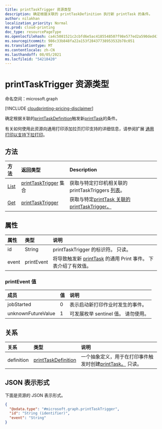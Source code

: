 ```yaml
---
title: printTaskTrigger 资源类型
description: 确定根据关联的 printTaskDefinition 执行新 printTask 的条件。
author: nilakhan
localization_priority: Normal
ms.prod: cloud-printing
doc_type: resourcePageType
ms.openlocfilehash: ca4c5081521c2cbfd6e5ac4185548507f98e577ed2a590ded43d5788dde6cd9f
ms.sourcegitcommit: 986c33b848fa22a153f28437738953532b78c051
ms.translationtype: MT
ms.contentlocale: zh-CN
ms.lasthandoff: 08/05/2021
ms.locfileid: "54218420"
---
```

# <a name="printtasktrigger-resource-type"></a>printTaskTrigger 资源类型

命名空间：microsoft.graph

[!INCLUDE [cloudprinting-pricing-disclaimer](../../includes/cloudprinting-pricing-disclaimer.md)]

确定根据关联的[printTaskDefinition](printtaskdefinition.md)触发新[printTask](printtask.md)的条件。

有关如何使用此资源向通用打印添加拉页打印支持的详细信息，请参阅扩展 [通用打印以支持下拉打印](/graph/universal-print-concept-overview#extending-universal-print-to-support-pull-printing)。

## <a name="methods"></a>方法
|方法|返回类型|Description|
|:---|:---|:---|
| [List](../api/printer-list-tasktriggers.md) | [printTaskTrigger](printtasktrigger.md) 集合 | 获取与特定打印机相关联的 printTaskTriggers [列表](printer.md)。 |
| [Get](../api/printtasktrigger-get.md) | [printTaskTrigger](printtasktrigger.md) | 获取与特定[printTask 关联的 printTaskTrigger。](printtask.md) |

## <a name="properties"></a>属性
|属性|类型|说明|
|:---|:---|:---|
|id|String|printTaskTrigger 的标识符。 只读。|
|event|printEvent|将导致触发新 [printTask](printtask.md) 的通用 Print 事件。 下表介绍了有效值。|

### <a name="printevent-values"></a>printEvent 值

|成员|值|说明|
|:---|:---|:---|
|jobStarted|0|表示启动新打印作业时发生的事件。|
|unknownFutureValue|1|可发展枚举 sentinel 值。 请勿使用。|

## <a name="relationships"></a>关系
|关系|类型|说明|
|:---|:---|:---|
|definition|[printTaskDefinition](printtaskdefinition.md)|一个抽象定义，用于在打印事件触发时创建[printTask。](printtask.md) 只读。|

## <a name="json-representation"></a>JSON 表示形式
下面是资源的 JSON 表示形式。
<!-- {
  "blockType": "resource",
  "keyProperty": "id",
  "@odata.type": "microsoft.graph.printTaskTrigger",
  "openType": false
}
-->
``` json
{
  "@odata.type": "#microsoft.graph.printTaskTrigger",
  "id": "String (identifier)",
  "event": "String"
}
```

